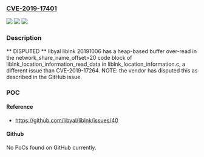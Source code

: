 ### [CVE-2019-17401](https://cve.mitre.org/cgi-bin/cvename.cgi?name=CVE-2019-17401)
![](https://img.shields.io/static/v1?label=Product&message=n%2Fa&color=blue)
![](https://img.shields.io/static/v1?label=Version&message=n%2Fa&color=blue)
![](https://img.shields.io/static/v1?label=Vulnerability&message=n%2Fa&color=brighgreen)

### Description

** DISPUTED ** libyal liblnk 20191006 has a heap-based buffer over-read in the network_share_name_offset>20 code block of liblnk_location_information_read_data in liblnk_location_information.c, a different issue than CVE-2019-17264. NOTE: the vendor has disputed this as described in the GitHub issue.

### POC

#### Reference
- https://github.com/libyal/liblnk/issues/40

#### Github
No PoCs found on GitHub currently.

